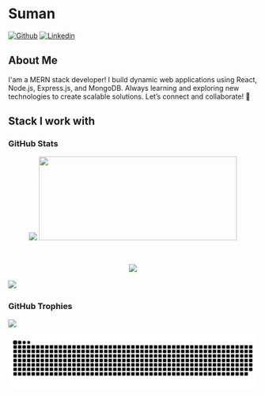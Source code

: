 # Suman

[![Github](https://img.shields.io/github/followers/sumanadithan?label=Follow&style=social)](https://github.com/sumanadithan)
[![Linkedin](https://img.shields.io/badge/Suman%20Adithan-blue?style=flat-square&logo=linkedin&logoColor=white&link=https://www.linkedin.com/in/suman-99334825b/)](https://www.linkedin.com/in/suman-99334825b//)

## About Me

I'am a MERN stack developer! I build dynamic web applications using React, Node.js, Express.js, and MongoDB. Always learning and exploring new technologies to create scalable solutions. Let’s connect and collaborate! 🚀

## Stack I work with

### GitHub Stats

<p align="center">
<img style='width:400px' src='https://github-readme-stats.vercel.app/api?username=sumanadithan&theme=dark&hide_border=false&include_all_commits=false&count_private=false'/>
<img style='width:400px; height:170px' src='https://github-readme-stats.vercel.app/api/top-langs/?username=sumanadithan&theme=dark&hide_border=false&include_all_commits=false&count_private=false&layout=compact'/>
</p>
<br>
<p align="center">
<img style='width:400px;' src='https://github-readme-streak-stats-salesp07.vercel.app/?user=sumanadithan&theme=dark'/>
</p>
<div>
  <img src="https://visitor-badge.laobi.icu/badge?page_id=sumanadithan.sumanadithan&left_text=Profile%20Views"  />
</div>

### GitHub Trophies

![](https://github-profile-trophy.vercel.app/?username=sumanadithan&theme=radical&no-frame=false&no-bg=true&margin-w=4)

<picture>
  <source media="(prefers-color-scheme: dark)" srcset="https://raw.githubusercontent.com/sumanadithan/sumanadithan/output/github-snake-dark.svg" />
  <source media="(prefers-color-scheme: light)" srcset="https://raw.githubusercontent.com/sumanadithan/sumanadithan/output/github-snake.svg" />
  <img alt="github-snake" src="https://raw.githubusercontent.com/sumanadithan/sumanadithan/output/github-snake.svg" />
</picture>
